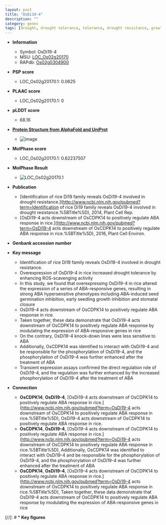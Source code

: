 ```yaml
---
layout: post
title: "OsDi19-4"
description: ""
category: genes
tags: [drought, drought tolerance, tolerance, drought resistance, growth, seedling, seed, seed germination,  ABA , stomatal, ABA]
---
```


* **Information**  
    + Symbol: OsDi19-4  
    + MSU: [LOC_Os02g20170](http://rice.plantbiology.msu.edu/cgi-bin/ORF_infopage.cgi?orf=LOC_Os02g20170)  
    + RAPdb: [Os02g0304900](http://rapdb.dna.affrc.go.jp/viewer/gbrowse_details/irgsp1?name=Os02g0304900)  

* **PSP score**  
    + LOC_Os02g20170.1: 0.0625 

* **PLAAC score**  
    + LOC_Os02g20170.1: 0 

* **pLDDT score**
    + 68.16

* **[Protein Structure from AlphaFold and UniProt](https://www.uniprot.org/uniprotkb/Q6H6E6/entry#structure)**
    + ![image](https://ricepsp.github.io/images/Q6/AF-Q6H6E6-F1.png)

* **MolPhase score**
    + LOC_Os02g20170.1: 0.62237507

* **MolPhase Result**
    + ![LOC_Os02g20170.1](https://304243504.github.io/Pictures/LOC_Os02g/LOC_Os02g20170.1.png)

* **Publication**  
    + [Identification of rice Di19 family reveals OsDi19-4 involved in drought resistance.](http://www.ncbi.nlm.nih.gov/pubmed?term=Identification of rice Di19 family reveals OsDi19-4 involved in drought resistance.%5BTitle%5D), 2014, Plant Cell Rep.
    + [OsDi19-4 acts downstream of OsCDPK14 to positively regulate ABA response in rice.](http://www.ncbi.nlm.nih.gov/pubmed?term=OsDi19-4 acts downstream of OsCDPK14 to positively regulate ABA response in rice.%5BTitle%5D), 2016, Plant Cell Environ.

* **Genbank accession number**  

* **Key message**  
    + Identification of rice Di19 family reveals OsDi19-4 involved in drought resistance.
    + Overexpression of OsDi19-4 in rice increased drought tolerance by enhancing ROS-scavenging activity
    + In this study, we found that overexpressing OsDi19-4 in rice altered the expression of a series of ABA-responsive genes, resulting in strong ABA hypersensitive phenotypes including ABA-induced seed germination inhibition, early seedling growth inhibition and stomatal closure
    + OsDi19-4 acts downstream of OsCDPK14 to positively regulate ABA response in rice.
    + Taken together, these data demonstrate that OsDi19-4 acts downstream of OsCDPK14 to positively regulate ABA response by modulating the expression of ABA-responsive genes in rice
    + On the contrary, OsDi19-4 knock-down lines were less sensitive to ABA
    + Additionally, OsCDPK14 was identified to interact with OsDi19-4 and be responsible for the phosphorylation of OsDi19-4, and the phosphorylation of OsDi19-4 was further enhanced after the treatment of ABA
    + Transient expression assays confirmed the direct regulation role of OsDi19-4, and the regulation was further enhanced by the increased phosphorylation of OsDi19-4 after the treatment of ABA

* **Connection**  
    + __OsCDPK14__, __OsDi19-4__, [OsDi19-4 acts downstream of OsCDPK14 to positively regulate ABA response in rice.](http://www.ncbi.nlm.nih.gov/pubmed?term=OsDi19-4 acts downstream of OsCDPK14 to positively regulate ABA response in rice.%5BTitle%5D), OsDi19-4 acts downstream of OsCDPK14 to positively regulate ABA response in rice.
    + __OsCDPK14__, __OsDi19-4__, [OsDi19-4 acts downstream of OsCDPK14 to positively regulate ABA response in rice.](http://www.ncbi.nlm.nih.gov/pubmed?term=OsDi19-4 acts downstream of OsCDPK14 to positively regulate ABA response in rice.%5BTitle%5D), Additionally, OsCDPK14 was identified to interact with OsDi19-4 and be responsible for the phosphorylation of OsDi19-4, and the phosphorylation of OsDi19-4 was further enhanced after the treatment of ABA
    + __OsCDPK14__, __OsDi19-4__, [OsDi19-4 acts downstream of OsCDPK14 to positively regulate ABA response in rice.](http://www.ncbi.nlm.nih.gov/pubmed?term=OsDi19-4 acts downstream of OsCDPK14 to positively regulate ABA response in rice.%5BTitle%5D), Taken together, these data demonstrate that OsDi19-4 acts downstream of OsCDPK14 to positively regulate ABA response by modulating the expression of ABA-responsive genes in rice

[//]: # * **Key figures**  


